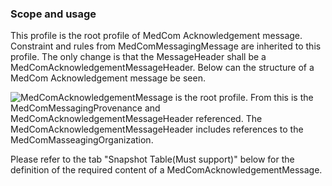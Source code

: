 ### Scope and usage 
This profile is the root profile of MedCom Acknowledgement message. Constraint and rules from MedComMessagingMessage are inherited to this profile. The only change is that the MessageHeader shall be a MedComAcknowledgementMessageHeader. 
Below can the structure of a MedCom Acknowledgement message be seen.

<img alt="MedComAcknowledgementMessage is the root profile. From this is the MedComMessagingProvenance and MedComAcknowledgementMessageHeader referenced. The MedComAcknowledgementMessageHeader includes references to the MedComMasseagingOrganization." src="./MedComAcknowledgementMessage.png" style="float:none; display:block; margin-left:auto; margin-right:auto;" />

Please refer to the tab "Snapshot Table(Must support)" below for the definition of the required content of a MedComAcknowledgementMessage.
